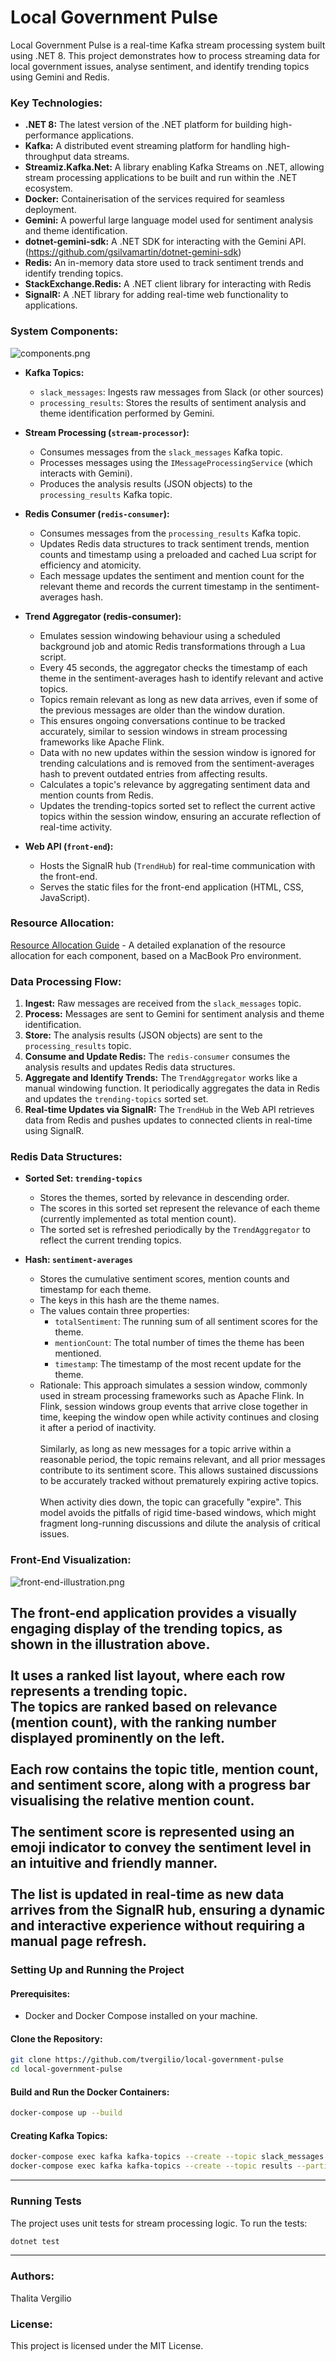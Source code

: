 # Local Government Pulse

Local Government Pulse is a real-time Kafka stream processing system built using .NET 8. This project demonstrates how to process streaming data for local government issues, analyse sentiment, and identify trending topics using Gemini and Redis.

### Key Technologies:

*   **.NET 8:** The latest version of the .NET platform for building high-performance applications.
*   **Kafka:** A distributed event streaming platform for handling high-throughput data streams.
*   **Streamiz.Kafka.Net:** A library enabling Kafka Streams on .NET, allowing stream processing applications to be built and run within the .NET ecosystem.
*   **Docker:** Containerisation of the services required for seamless deployment.
*   **Gemini:** A powerful large language model used for sentiment analysis and theme identification.
*   **dotnet-gemini-sdk:** A .NET SDK for interacting with the Gemini API. (https://github.com/gsilvamartin/dotnet-gemini-sdk)
*   **Redis:** An in-memory data store used to track sentiment trends and identify trending topics.
*   **StackExchange.Redis:** A .NET client library for interacting with Redis
*   **SignalR:** A .NET library for adding real-time web functionality to applications.

### System Components:

![components.png](assets/images/components.png)

*   **Kafka Topics:**
    *   `slack_messages`: Ingests raw messages from Slack (or other sources)
    *   `processing_results`: Stores the results of sentiment analysis and theme identification performed by Gemini.

*   **Stream Processing (`stream-processor`):**
    *   Consumes messages from the `slack_messages` Kafka topic.
    *   Processes messages using the `IMessageProcessingService` (which interacts with Gemini).
    *   Produces the analysis results (JSON objects) to the `processing_results` Kafka topic.

*   **Redis Consumer (`redis-consumer`):**
    *   Consumes messages from the `processing_results` Kafka topic.
    *   Updates Redis data structures to track sentiment trends, mention counts and timestamp using a preloaded and cached Lua script for efficiency and atomicity.
    *   Each message updates the sentiment and mention count for the relevant theme and records the current timestamp in the sentiment-averages hash.

*   **Trend Aggregator (redis-consumer):**
    *   Emulates session windowing behaviour using a scheduled background job and atomic Redis transformations through a Lua script. 
    *   Every 45 seconds, the aggregator checks the timestamp of each theme in the sentiment-averages hash to identify relevant and active topics.
    *   Topics remain relevant as long as new data arrives, even if some of the previous messages are older than the window duration. 
    *   This ensures ongoing conversations continue to be tracked accurately, similar to session windows in stream processing frameworks like Apache Flink. 
    *   Data with no new updates within the session window is ignored for trending calculations and is removed from the sentiment-averages hash to prevent outdated entries from affecting results. 
    *   Calculates a topic's relevance by aggregating sentiment data and mention counts from Redis.
    *   Updates the trending-topics sorted set to reflect the current active topics within the session window, ensuring an accurate reflection of real-time activity.
*   **Web API (`front-end`):**
    *   Hosts the SignalR hub (`TrendHub`) for real-time communication with the front-end.
    *   Serves the static files for the front-end application (HTML, CSS, JavaScript).

### Resource Allocation:

[Resource Allocation Guide](RESOURCE_ALLOCATION.md) - A detailed explanation of the resource allocation for each component, based on a MacBook Pro environment.

### Data Processing Flow:

1.  **Ingest:** Raw messages are received from the `slack_messages` topic.
2.  **Process:** Messages are sent to Gemini for sentiment analysis and theme identification.
3.  **Store:** The analysis results (JSON objects) are sent to the `processing_results` topic.
4.  **Consume and Update Redis:** The `redis-consumer` consumes the analysis results and updates Redis data structures.
5.  **Aggregate and Identify Trends:** The `TrendAggregator` works like a manual windowing function. It periodically aggregates the data in Redis and updates the `trending-topics` sorted set.
6.  **Real-time Updates via SignalR:** The `TrendHub` in the Web API retrieves data from Redis and pushes updates to connected clients in real-time using SignalR.

### Redis Data Structures:

*   **Sorted Set: `trending-topics`**
    *   Stores the themes, sorted by relevance in descending order.
    *   The scores in this sorted set represent the relevance of each theme (currently implemented as total mention count).
    *   The sorted set is refreshed periodically by the `TrendAggregator` to reflect the current trending topics.

*   **Hash: `sentiment-averages`**
    *   Stores the cumulative sentiment scores, mention counts and timestamp for each theme.
    *   The keys in this hash are the theme names.
    *   The values contain three properties:
        *   `totalSentiment`: The running sum of all sentiment scores for the theme.
        *   `mentionCount`: The total number of times the theme has been mentioned.
        *   `timestamp`: The timestamp of the most recent update for the theme.
    * Rationale: This approach simulates a session window, commonly used in stream processing frameworks such as Apache Flink. 
    In Flink, session windows group events that arrive close together in time, keeping the window open while activity continues 
    and closing it after a period of inactivity. <br/><br/>
    Similarly, as long as new messages for a topic arrive within a reasonable period, the topic remains relevant, and all prior 
    messages contribute to its sentiment score. This allows sustained discussions to be accurately tracked without prematurely 
    expiring active topics. <br/><br/>
    When activity dies down, the topic can gracefully "expire". This model avoids the pitfalls of rigid time-based windows, which 
    might fragment long-running discussions and dilute the analysis of critical issues.

### Front-End Visualization:

![front-end-illustration.png](assets/images/front-end-illustration.png)

The front-end application provides a visually engaging display of the trending topics, as shown in the illustration above. <br/><br/>
It uses a ranked list layout, where each row represents a trending topic. <br/>
The topics are ranked based on relevance (mention count), with the ranking number displayed prominently on the left. <br/><br/>
Each row contains the topic title, mention count, and sentiment score, along with a progress bar visualising the relative mention count. <br/><br/>
The sentiment score is represented using an emoji indicator to convey the sentiment level in an intuitive and friendly manner. <br/><br/>
The list is updated in real-time as new data arrives from the SignalR hub, ensuring a dynamic and interactive experience without requiring a manual page refresh.
---

### Setting Up and Running the Project

#### Prerequisites:
- Docker and Docker Compose installed on your machine.

#### Clone the Repository:
```bash
git clone https://github.com/tvergilio/local-government-pulse
cd local-government-pulse
```

#### Build and Run the Docker Containers:
```bash
docker-compose up --build
```

#### Creating Kafka Topics:
```bash
docker-compose exec kafka kafka-topics --create --topic slack_messages --partitions 1 --replication-factor 1 --bootstrap-server kafka:9092
docker-compose exec kafka kafka-topics --create --topic results --partitions 1 --replication-factor 1 --bootstrap-server kafka:9092
```

---

### Running Tests
The project uses unit tests for stream processing logic. To run the tests:
```bash
dotnet test
```

---

### Authors:
Thalita Vergilio

### License:
This project is licensed under the MIT License.